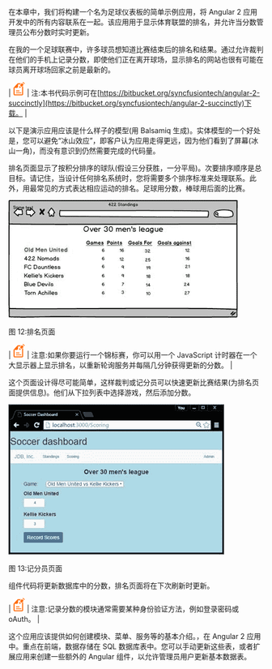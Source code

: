 在本章中，我们将构建一个名为足球仪表板的简单示例应用，将 Angular 2 应用开发中的所有内容联系在一起。该应用用于显示体育联盟的排名，并允许当分数管理员公布分数时实时更新。

在我的一个足球联赛中，许多球员想知道比赛结束后的排名和结果。通过允许裁判在他们的手机上记录分数，即使他们正在离开球场，显示排名的网站也很有可能在球员离开球场回家之前是最新的。

| ![](img/00003.gif) | 注:本书代码示例可在[https://bitbucket.org/syncfusiontech/angular-2-succinctly](https://bitbucket.org/syncfusiontech/angular-2-succinctly)下载。 |

以下是演示应用应该是什么样子的模型(用 Balsamiq 生成)。实体模型的一个好处是，您可以避免“冰山效应”，即客户认为应用走得更远，因为他们看到了屏幕(冰山一角)，而没有意识到仍然需要完成的代码量。

排名页面显示了按积分排序的球队(假设三分获胜，一分平局)。次要排序顺序是总目标。请记住，当设计任何排名系统时，您将需要多个排序标准来处理联系。此外，用最常见的方式表达相应运动的排名。足球用分数，棒球用后面的比赛。

![](img/00016.jpeg)

图 12:排名页面

| ![](img/00003.gif) | 注意:如果你要运行一个锦标赛，你可以用一个 JavaScript 计时器在一个大显示器上显示排名，以重新轮询服务并每隔几分钟获得更新的分数。 |

这个页面设计得尽可能简单，这样裁判或记分员可以快速更新比赛结果(为排名页面提供信息)。他们从下拉列表中选择游戏，然后添加分数。

![](img/00017.jpeg)

图 13:记分员页面

组件代码将更新数据库中的分数，排名页面将在下次刷新时更新。

| ![](img/00003.gif) | 注意:记录分数的模块通常需要某种身份验证方法，例如登录密码或 oAuth。 |

这个应用应该提供如何创建模块、菜单、服务等的基本介绍。，在 Angular 2 应用中。重点在前端，数据存储在 SQL 数据库表中。您可以手动更新这些表，或者扩展应用来创建一些额外的 Angular 组件，以允许管理员用户更新基本数据表。